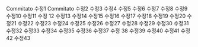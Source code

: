 Commitato 수정1
Commitato 수정2
수정3
수정4
수정5
수정6
수정7
수정8
수정9
수정10
수정11
수정 12
수정13
수정14
수정15
수정16
수정17
수정18
수정19
수정20
수정21
수정22
수정23
수정24
수정25
수정26
수정27
수정28
수정29
수정30
수정31
수정32
수정33
수정34
수정35
수정36
수정37
수정 38
수정39
수정40
수정41
수정42
수정43
